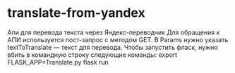 # translate-from-yandex
Апи для перевода текста через Яндекс-переводчик
Для обращения к АПИ используется пост-запрос с методом GET. 
В Params нужно указать textToTranslate — текст для перевода.
Чтобы запустить фласк, нужно вбить в командную строку следующие команды:
export FLASK_APP=Translate.py
flask run
